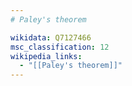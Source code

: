 ```yaml
---
# Paley's theorem

wikidata: Q7127466
msc_classification: 12
wikipedia_links:
  - "[[Paley's theorem]]"
---
```

